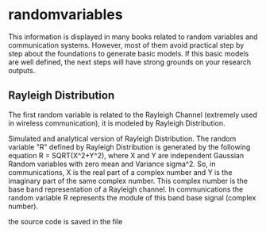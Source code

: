 # randomvariables
This information is displayed in many books related to random variables and communication systems. However, most of them avoid practical step by step about the foundations to generate basic models. If this basic models are well defined, the next steps will have strong grounds on your research outputs.

## Rayleigh Distribution
The first random variable is related to the Rayleigh Channel (extremely used in wireless communication), it is modeled by Rayleigh Distribution.

Simulated and analytical version of Rayleigh Distribution. The random variable "R" defined by Rayleigh Distribution is generated by the following equation R = SQRT(X^2+Y^2), where X and Y are independent Gaussian Random variables with zero mean and Variance sigma^2. So, in communications, X is the real part of a complex number and Y is the imaginary part of the same complex number. This complex number is the base band representation of a Rayleigh channel. In communications the random variable R represents the module of this band base signal (complex number).

the source code is saved in the file 
